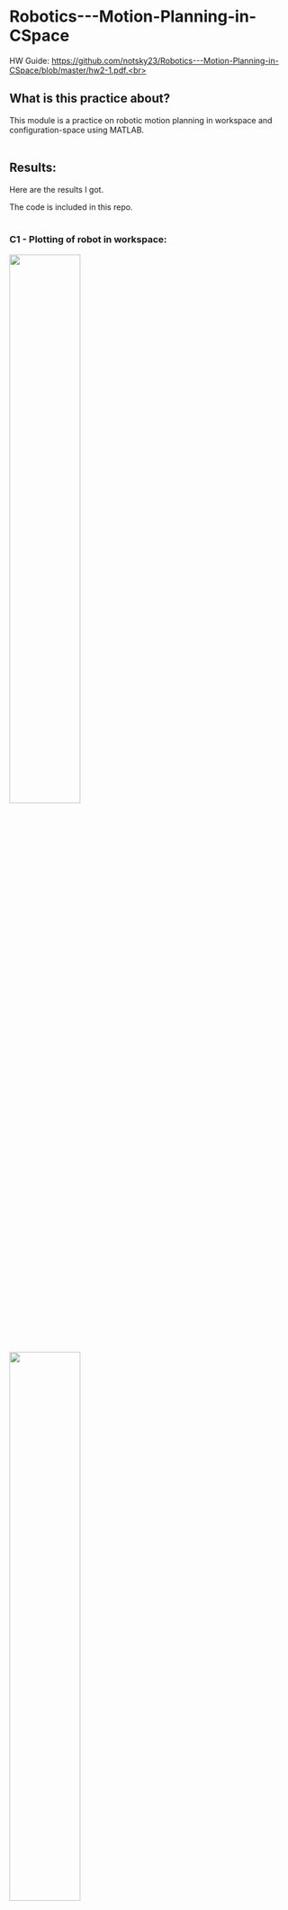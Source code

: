 # Robotics---Motion-Planning-in-CSpace

HW Guide: https://github.com/notsky23/Robotics---Motion-Planning-in-CSpace/blob/master/hw2-1.pdf.<br><br>

## What is this practice about?<br>

This module is a practice on robotic motion planning in workspace and configuration-space using MATLAB.<br><br>

## Results:<br>

Here are the results I got.<br>

The code is included in this repo.<br><br>

### C1 - Plotting of robot in workspace:<br>

<img src="https://user-images.githubusercontent.com/98131995/234783465-86a3dbc8-1ef5-400f-a573-81e345c03238.png" width=50% height=50%><br>
<img src="https://user-images.githubusercontent.com/98131995/234784327-7424720e-ca91-4de8-874d-4e3c62bc03d9.png" width=50% height=50%><br>
![image](https://user-images.githubusercontent.com/98131995/234584486-8d230dbf-3554-4946-9809-2d75c457fedb.png)<br><br>

### C2 - Converting workspace into configuration space:<br>

<img src="https://user-images.githubusercontent.com/98131995/234779187-b9922a2f-9fdb-474f-8d48-522ec40decae.png" width=50% height=50%><br>
<img src="https://user-images.githubusercontent.com/98131995/234779799-28a3a0ff-6781-4974-9c14-5e97d9e43e37.png" width=50% height=50%><br><br>
![image](https://user-images.githubusercontent.com/98131995/234585944-14f4303f-a3bc-4416-a54a-5e1bcd3a7769.png)<br>
![image](https://user-images.githubusercontent.com/98131995/234585367-5a0a8a77-d30c-4e58-b1f2-ad4c24443ca0.png)<br><br>

### C3 - Distance transform from goal configuration:<br>

<img src="https://user-images.githubusercontent.com/98131995/234785915-5dd59a0c-7c04-430a-9b11-776484d897b4.png" width=50% height=50%><br>
<img src="https://user-images.githubusercontent.com/98131995/234786153-3d875717-3ae6-4a46-aa24-8d24a740e9bc.png" width=50% height=50%><br>
![image](https://user-images.githubusercontent.com/98131995/234589129-22145b60-43a0-43a8-bc52-8ef406792544.png)<br><br>

### C4 - Path from start to goal:<br>

![image](https://user-images.githubusercontent.com/98131995/234588399-7d2e39be-88b2-4e4b-9de6-0dd4c0608c2c.png)<br><br>

### C5 - Path planning:<br>

![Path Planning](https://user-images.githubusercontent.com/98131995/234593860-f530e2b2-f3fc-49f7-9533-6068ce352b9c.gif)<br><br>

### C6 - Collisions along the path:<br>

![image](https://user-images.githubusercontent.com/98131995/234594349-4e6c8e00-edda-471e-8971-3ef63c9fb1bd.png)<br><br>

### C7 - Path planning with padding:<br>

![Path Planning w padding](https://user-images.githubusercontent.com/98131995/234596275-a25cc71a-8c61-46d7-919a-6f319875d336.gif)<br><br>
